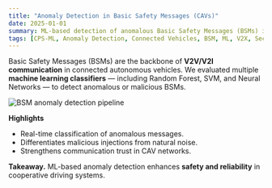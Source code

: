 ```yaml
---
title: "Anomaly Detection in Basic Safety Messages (CAVs)"
date: 2025-01-01
summary: ML-based detection of anomalous Basic Safety Messages (BSMs) in connected autonomous vehicles (CAVs) for secure V2X communication.
tags: [CPS-ML, Anomaly Detection, Connected Vehicles, BSM, ML, V2X, Security]
---
```


Basic Safety Messages (BSMs) are the backbone of **V2V/V2I communication** in connected autonomous vehicles. We evaluated multiple **machine learning classifiers** — including Random Forest, SVM, and Neural Networks — to detect anomalous or malicious BSMs.  

![BSM anomaly detection pipeline](/uploads/cav_bsm.png)

**Highlights**
- Real-time classification of anomalous messages.  
- Differentiates malicious injections from natural noise.  
- Strengthens communication trust in CAV networks.  

**Takeaway.** ML-based anomaly detection enhances **safety and reliability** in cooperative driving systems.
